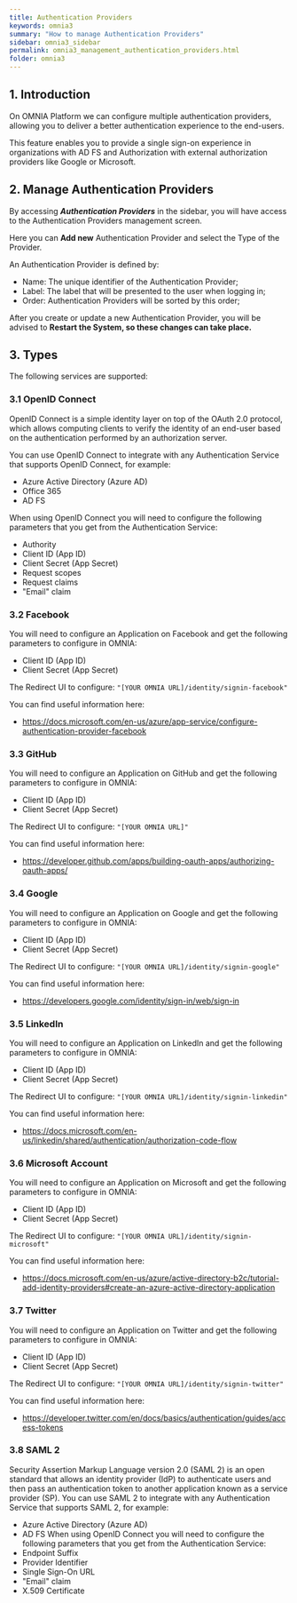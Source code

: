 ```yaml
---
title: Authentication Providers
keywords: omnia3
summary: "How to manage Authentication Providers"
sidebar: omnia3_sidebar
permalink: omnia3_management_authentication_providers.html
folder: omnia3
---
```



## 1. Introduction

On OMNIA Platform we can configure multiple authentication providers, allowing you to deliver a better authentication experience to the end-users.

This feature enables you to provide a single sign-on experience in organizations with AD FS and Authorization with external authorization providers like Google or Microsoft.


## 2. Manage Authentication Providers

By accessing **_Authentication Providers_** in the sidebar, you will have access to the Authentication Providers management screen.

Here you can **Add new** Authentication Provider and select the Type of the Provider.

An Authentication Provider is defined by:
* Name: The unique identifier of the Authentication Provider;
* Label: The label that will be presented to the user when logging in;
* Order: Authentication Providers will be sorted by this order;

After you create or update a new Authentication Provider, you will be advised to **Restart the System, so these changes can take place.**


## 3. Types

The following services are supported:

### 3.1 OpenID Connect

OpenID Connect is a simple identity layer on top of the OAuth 2.0 protocol, which allows computing clients to verify the identity of an end-user based on the authentication performed by an authorization server.

You can use OpenID Connect to integrate with any Authentication Service that supports OpenID Connect, for example:

 - Azure Active Directory (Azure AD)
 - Office 365
 - AD FS

When using OpenID Connect you will need to configure the following parameters that you get from the Authentication Service:
 - Authority
 - Client ID (App ID)
 - Client Secret (App Secret)
 - Request scopes
 - Request claims
 - "Email" claim

### 3.2 Facebook

You will need to configure an Application on Facebook and get the following parameters to configure in OMNIA:
 - Client ID (App ID)
 - Client Secret (App Secret)

The Redirect UI to configure: `"[YOUR OMNIA URL]/identity/signin-facebook"`

You can find useful information here:

 - https://docs.microsoft.com/en-us/azure/app-service/configure-authentication-provider-facebook

### 3.3 GitHub

You will need to configure an Application on GitHub and get the following parameters to configure in OMNIA:
 - Client ID (App ID)
 - Client Secret (App Secret)

The Redirect UI to configure: `"[YOUR OMNIA URL]"`

You can find useful information here:

 - https://developer.github.com/apps/building-oauth-apps/authorizing-oauth-apps/

### 3.4 Google

You will need to configure an Application on Google and get the following parameters to configure in OMNIA:
 - Client ID (App ID)
 - Client Secret (App Secret)

The Redirect UI to configure: `"[YOUR OMNIA URL]/identity/signin-google"`

You can find useful information here:

 - https://developers.google.com/identity/sign-in/web/sign-in

### 3.5 LinkedIn

You will need to configure an Application on LinkedIn and get the following parameters to configure in OMNIA:
 - Client ID (App ID)
 - Client Secret (App Secret)

The Redirect UI to configure: `"[YOUR OMNIA URL]/identity/signin-linkedin"`

You can find useful information here:

 - https://docs.microsoft.com/en-us/linkedin/shared/authentication/authorization-code-flow

### 3.6 Microsoft Account

You will need to configure an Application on Microsoft and get the following parameters to configure in OMNIA:
 - Client ID (App ID)
 - Client Secret (App Secret)

The Redirect UI to configure: `"[YOUR OMNIA URL]/identity/signin-microsoft"`

You can find useful information here:

 - https://docs.microsoft.com/en-us/azure/active-directory-b2c/tutorial-add-identity-providers#create-an-azure-active-directory-application

### 3.7 Twitter

You will need to configure an Application on Twitter and get the following parameters to configure in OMNIA:
 - Client ID (App ID)
 - Client Secret (App Secret)

The Redirect UI to configure: `"[YOUR OMNIA URL]/identity/signin-twitter"`

You can find useful information here:

 - https://developer.twitter.com/en/docs/basics/authentication/guides/access-tokens

### 3.8 SAML 2
Security Assertion Markup Language version 2.0 (SAML 2) is an open standard that allows an identity provider (IdP) to authenticate users and then pass an authentication token to another application known as a service provider (SP).
You can use SAML 2 to integrate with any Authentication Service that supports SAML 2, for example:
 - Azure Active Directory (Azure AD)
 - AD FS
When using OpenID Connect you will need to configure the following parameters that you get from the Authentication Service:
 - Endpoint Suffix
 - Provider Identifier
 - Single Sign-On URL
 - "Email" claim
 - X.509 Certificate
